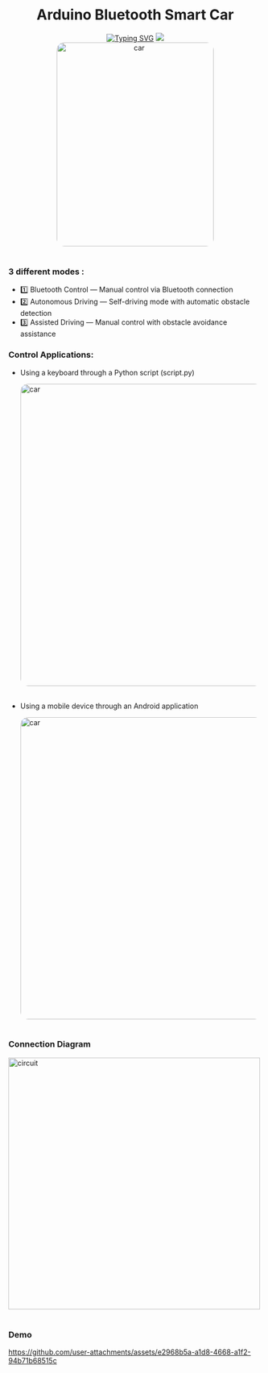 <div align="center">
  <h1>Arduino Bluetooth Smart Car</h1>
  <div>
<a href="https://git.io/typing-svg"><img src="https://readme-typing-svg.demolab.com?font=Fira+Code&pause=1000&width=850&height=100&lines=A+versatile+remote-controlled+car+with+Python+and+Android+interfaces" alt="Typing SVG" /></a> 
   <img src="https://skillicons.dev/icons?i=vscode,arduino,py" /></br>
</div>

</div>
<div align="center">
  <img width="312" height="405" alt="car" src="https://github.com/user-attachments/assets/1981ad54-3a94-4fa7-8504-0752245bcd23" style="border-radius: 15px;" />
</div><div></br>

### 3 different modes :

- 1️⃣ Bluetooth Control — Manual control via Bluetooth connection
- 2️⃣ Autonomous Driving — Self-driving mode with automatic obstacle detection
- 3️⃣ Assisted Driving — Manual control with obstacle avoidance assistance

  
### Control Applications:

- Using a keyboard through a Python script (script.py)
  <div>
  <img width="600" height="600" alt="car" src="https://github.com/user-attachments/assets/a7d1afeb-aa3e-46a5-bb7e-08aa703e908d" style="border-radius: 15px;" />
  </div> </br>

- Using a mobile device through an Android application
  <div>
  <img  height="600" alt="car" src="https://github.com/user-attachments/assets/7694bc51-6779-4a11-8ab4-06459af3d9e5" style="border-radius: 15px;" />
  </div></br>

### Connection Diagram
<div>
<img width="500" height="500" alt="circuit" src="https://github.com/user-attachments/assets/8c0cc884-5138-4e2d-a0bd-4e4b9c034e74" />
</div></br>

### Demo
https://github.com/user-attachments/assets/e2968b5a-a1d8-4668-a1f2-94b71b68515c







